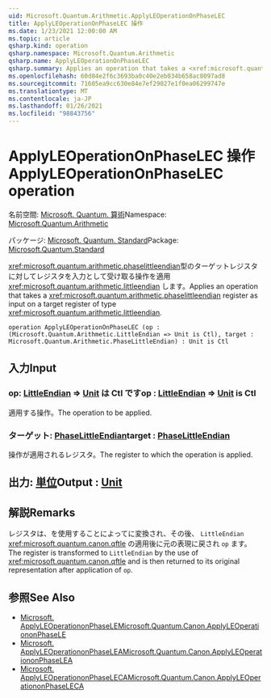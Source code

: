 ```yaml
---
uid: Microsoft.Quantum.Arithmetic.ApplyLEOperationOnPhaseLEC
title: ApplyLEOperationOnPhaseLEC 操作
ms.date: 1/23/2021 12:00:00 AM
ms.topic: article
qsharp.kind: operation
qsharp.namespace: Microsoft.Quantum.Arithmetic
qsharp.name: ApplyLEOperationOnPhaseLEC
qsharp.summary: Applies an operation that takes a <xref:microsoft.quantum.arithmetic.phaselittleendian> register as input on a target register of type <xref:microsoft.quantum.arithmetic.littleendian>.
ms.openlocfilehash: 60d84e2f6c3693ba0c40e2eb034b658ac8097ad8
ms.sourcegitcommit: 71605ea9cc630e84e7ef29027e1f0ea06299747e
ms.translationtype: MT
ms.contentlocale: ja-JP
ms.lasthandoff: 01/26/2021
ms.locfileid: "98843756"
---
```

# <a name="applyleoperationonphaselec-operation"></a><span data-ttu-id="33edd-102">ApplyLEOperationOnPhaseLEC 操作</span><span class="sxs-lookup"><span data-stu-id="33edd-102">ApplyLEOperationOnPhaseLEC operation</span></span>

<span data-ttu-id="33edd-103">名前空間: [Microsoft. Quantum. 算術](xref:Microsoft.Quantum.Arithmetic)</span><span class="sxs-lookup"><span data-stu-id="33edd-103">Namespace: [Microsoft.Quantum.Arithmetic](xref:Microsoft.Quantum.Arithmetic)</span></span>

<span data-ttu-id="33edd-104">パッケージ: [Microsoft. Quantum. Standard](https://nuget.org/packages/Microsoft.Quantum.Standard)</span><span class="sxs-lookup"><span data-stu-id="33edd-104">Package: [Microsoft.Quantum.Standard](https://nuget.org/packages/Microsoft.Quantum.Standard)</span></span>


<span data-ttu-id="33edd-105"><xref:microsoft.quantum.arithmetic.phaselittleendian>型のターゲットレジスタに対してレジスタを入力として受け取る操作を適用 <xref:microsoft.quantum.arithmetic.littleendian> します。</span><span class="sxs-lookup"><span data-stu-id="33edd-105">Applies an operation that takes a <xref:microsoft.quantum.arithmetic.phaselittleendian> register as input on a target register of type <xref:microsoft.quantum.arithmetic.littleendian>.</span></span>

```qsharp
operation ApplyLEOperationOnPhaseLEC (op : (Microsoft.Quantum.Arithmetic.LittleEndian => Unit is Ctl), target : Microsoft.Quantum.Arithmetic.PhaseLittleEndian) : Unit is Ctl
```


## <a name="input"></a><span data-ttu-id="33edd-106">入力</span><span class="sxs-lookup"><span data-stu-id="33edd-106">Input</span></span>

### <a name="op--littleendian--unit--is-ctl"></a><span data-ttu-id="33edd-107">op: [LittleEndian](xref:Microsoft.Quantum.Arithmetic.LittleEndian) => [Unit](xref:microsoft.quantum.lang-ref.unit)  は Ctl です</span><span class="sxs-lookup"><span data-stu-id="33edd-107">op : [LittleEndian](xref:Microsoft.Quantum.Arithmetic.LittleEndian) => [Unit](xref:microsoft.quantum.lang-ref.unit)  is Ctl</span></span>

<span data-ttu-id="33edd-108">適用する操作。</span><span class="sxs-lookup"><span data-stu-id="33edd-108">The operation to be applied.</span></span>


### <a name="target--phaselittleendian"></a><span data-ttu-id="33edd-109">ターゲット: [PhaseLittleEndian](xref:Microsoft.Quantum.Arithmetic.PhaseLittleEndian)</span><span class="sxs-lookup"><span data-stu-id="33edd-109">target : [PhaseLittleEndian](xref:Microsoft.Quantum.Arithmetic.PhaseLittleEndian)</span></span>

<span data-ttu-id="33edd-110">操作が適用されるレジスタ。</span><span class="sxs-lookup"><span data-stu-id="33edd-110">The register to which the operation is applied.</span></span>



## <a name="output--unit"></a><span data-ttu-id="33edd-111">出力: [単位](xref:microsoft.quantum.lang-ref.unit)</span><span class="sxs-lookup"><span data-stu-id="33edd-111">Output : [Unit](xref:microsoft.quantum.lang-ref.unit)</span></span>



## <a name="remarks"></a><span data-ttu-id="33edd-112">解説</span><span class="sxs-lookup"><span data-stu-id="33edd-112">Remarks</span></span>

<span data-ttu-id="33edd-113">レジスタは、を使用することによってに変換され、その後、 `LittleEndian` <xref:microsoft.quantum.canon.qftle> の適用後に元の表現に戻され `op` ます。</span><span class="sxs-lookup"><span data-stu-id="33edd-113">The register is transformed to `LittleEndian` by the use of <xref:microsoft.quantum.canon.qftle> and is then returned to its original representation after application of `op`.</span></span>

## <a name="see-also"></a><span data-ttu-id="33edd-114">参照</span><span class="sxs-lookup"><span data-stu-id="33edd-114">See Also</span></span>

- [<span data-ttu-id="33edd-115">Microsoft. ApplyLEOperationonPhaseLE</span><span class="sxs-lookup"><span data-stu-id="33edd-115">Microsoft.Quantum.Canon.ApplyLEOperationonPhaseLE</span></span>](xref:Microsoft.Quantum.Canon.ApplyLEOperationonPhaseLE)
- [<span data-ttu-id="33edd-116">Microsoft. ApplyLEOperationonPhaseLEA</span><span class="sxs-lookup"><span data-stu-id="33edd-116">Microsoft.Quantum.Canon.ApplyLEOperationonPhaseLEA</span></span>](xref:Microsoft.Quantum.Canon.ApplyLEOperationonPhaseLEA)
- [<span data-ttu-id="33edd-117">Microsoft. ApplyLEOperationonPhaseLECA</span><span class="sxs-lookup"><span data-stu-id="33edd-117">Microsoft.Quantum.Canon.ApplyLEOperationonPhaseLECA</span></span>](xref:Microsoft.Quantum.Canon.ApplyLEOperationonPhaseLECA)